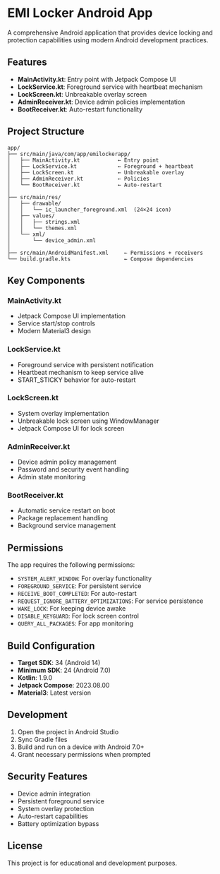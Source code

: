 # EMI Locker Android App

A comprehensive Android application that provides device locking and protection capabilities using modern Android development practices.

## Features

- **MainActivity.kt**: Entry point with Jetpack Compose UI
- **LockService.kt**: Foreground service with heartbeat mechanism
- **LockScreen.kt**: Unbreakable overlay screen
- **AdminReceiver.kt**: Device admin policies implementation
- **BootReceiver.kt**: Auto-restart functionality

## Project Structure

```
app/
├── src/main/java/com/app/emilockerapp/
│   ├── MainActivity.kt            ← Entry point
│   ├── LockService.kt             ← Foreground + heartbeat
│   ├── LockScreen.kt              ← Unbreakable overlay
│   ├── AdminReceiver.kt           ← Policies
│   └── BootReceiver.kt            ← Auto-restart
│
├── src/main/res/
│   ├── drawable/
│   │   └── ic_launcher_foreground.xml  (24×24 icon)
│   ├── values/
│   │   ├── strings.xml
│   │   └── themes.xml
│   └── xml/
│       └── device_admin.xml
│
├── src/main/AndroidManifest.xml     ← Permissions + receivers
└── build.gradle.kts                 ← Compose dependencies
```

## Key Components

### MainActivity.kt
- Jetpack Compose UI implementation
- Service start/stop controls
- Modern Material3 design

### LockService.kt
- Foreground service with persistent notification
- Heartbeat mechanism to keep service alive
- START_STICKY behavior for auto-restart

### LockScreen.kt
- System overlay implementation
- Unbreakable lock screen using WindowManager
- Jetpack Compose UI for lock screen

### AdminReceiver.kt
- Device admin policy management
- Password and security event handling
- Admin state monitoring

### BootReceiver.kt
- Automatic service restart on boot
- Package replacement handling
- Background service management

## Permissions

The app requires the following permissions:
- `SYSTEM_ALERT_WINDOW`: For overlay functionality
- `FOREGROUND_SERVICE`: For persistent service
- `RECEIVE_BOOT_COMPLETED`: For auto-restart
- `REQUEST_IGNORE_BATTERY_OPTIMIZATIONS`: For service persistence
- `WAKE_LOCK`: For keeping device awake
- `DISABLE_KEYGUARD`: For lock screen control
- `QUERY_ALL_PACKAGES`: For app monitoring

## Build Configuration

- **Target SDK**: 34 (Android 14)
- **Minimum SDK**: 24 (Android 7.0)
- **Kotlin**: 1.9.0
- **Jetpack Compose**: 2023.08.00
- **Material3**: Latest version

## Development

1. Open the project in Android Studio
2. Sync Gradle files
3. Build and run on a device with Android 7.0+
4. Grant necessary permissions when prompted

## Security Features

- Device admin integration
- Persistent foreground service
- System overlay protection
- Auto-restart capabilities
- Battery optimization bypass

## License

This project is for educational and development purposes.
